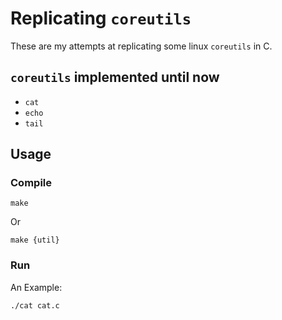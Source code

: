 # Replicating `coreutils`

These are my attempts at replicating some linux `coreutils` in C.

## `coreutils` implemented until now

- `cat`
- `echo`
- `tail`

## Usage

### Compile

```
make
```

Or

```
make {util}
```

### Run

An Example:

```
./cat cat.c
```
